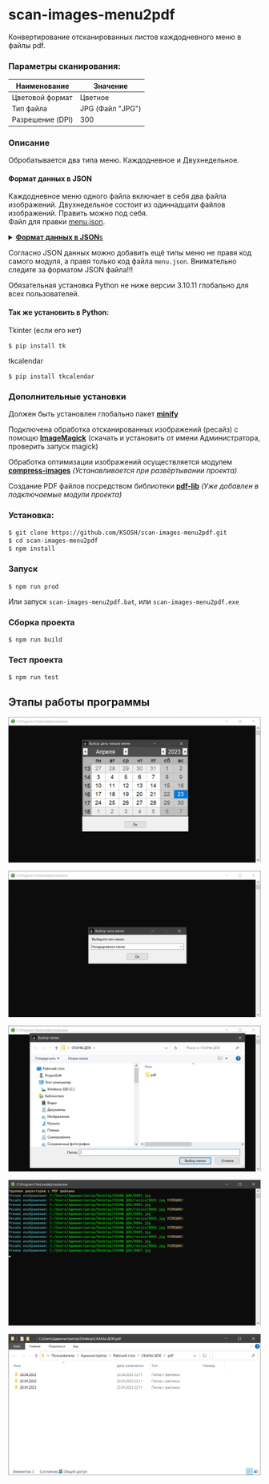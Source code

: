 # scan-images-menu2pdf
Конвертирование отсканированных листов каждодневного меню в файлы pdf.

### Параметры сканирования:
| Наименование     | Значение         |
| ---------------- | ---------------- |
| Цветовой формат  | Цветное          |
| Тип файла        | JPG (Файл "JPG") |
| Разрешение (DPI) | 300              |

### Описание
Обробатывается два типа меню. Каждодневное и Двухнедельное.
#### Формат данных в JSON
Каждодневное меню одного файла включает в себя два файла изображений. Двухнедельное состоит из одиннадцати файлов изображений. Править можно под себя.   
Файл для правки [menu.json](https://github.com/KSOSH/scan-images-menu2pdf/blob/main/menu.json).   
<details>
	<summary><u><strong>Формат данных в JSON</strong>s</u></summary>

```json
[
	{
		"name": "Каждодневное меню",
		"files": 2,
		"size": 1130,
		"author": "ООО «КДП «Здоров и Сыт»",
		"produser": "ГБОУ СОШ пос. Комсомольский",
		"items": [
			{
				"title": "Меню рациона питания для детей учащихся 1-4 классов",
				"sufix": "-1-4"
			},
			{
				"title": "Меню рациона питания для детей с ОВЗ",
				"sufix": "-ovz"
			},
			{
				"title": "Индивидуальное меню рациона питания",
				"sufix": "-ind"
			},
			{
				"title": "Меню рациона питания для учащихся",
				"sufix": ""
			},
			{
				"title": "Меню рациона питания для детей мобилизованных родителей",
				"sufix": "-mob"
			}
		]
	},
	{
		"name": "Двухнедельное меню",
		"files": 11,
		"size": 1600,
		"author": "ООО «КДП «Здоров и Сыт»",
		"produser": "ГБОУ СОШ пос. Комсомольский",
		"items": [
			{
				"title": "Примерное двухнедельное меню рациона питания для детей учащихся 1-4 класса",
				"sufix": "-1-4"
			},
			{
				"title": "Примерное двухнедельное меню рациона питания для детей c ОВЗ",
				"sufix": "-ovz"
			},
			{
				"title": "Примерное двухнедельное индивидуальное меню рациона питания",
				"sufix": "-ind"
			},
			{
				"title": "Примерное двухнедельное меню рациона питания для учащихся",
				"sufix": ""
			},
			{
				"title": "Примерное двухнедельное меню рациона питания для детей мобилизованных родителей",
				"sufix": "-mob"
			}
		]
	}

]
```
</details>

Согласно JSON данных можно добавить ещё типы меню не правя код самого модуля, а правя только код файла `menu.json`. Внимательно следите за форматом JSON файла!!!

Обязательная установка Python не ниже версии 3.10.11 глобально для всех пользователей.

#### Так же установить в Python:
Tkinter (если его нет)
```Batchfile
$ pip install tk
```
tkcalendar
```Batchfile
$ pip install tkcalendar
```
### Дополнительные установки
Должен быть установлен глобально пакет [**minify**](https://www.npmjs.com/package/minify)

Подключена обработка отсканированных изображений (ресайз) с помощю [**ImageMagick**](https://imagemagick.org/script/download.php) (скачать и установить от имени Администратора, проверить запуск magick)

Обработка оптимизации изображений осуществляется модулем [**compress-images**](https://github.com/semiromid/compress-images) *(Устанавливается при развёртывании проекта)*

Создание PDF файлов посредством библиотеки [**pdf-lib**](https://pdf-lib.js.org/) *(Уже добавлен в подключаемые модули проекта)*

### Установка:
```Batchfile
$ git clone https://github.com/KSOSH/scan-images-menu2pdf.git
$ cd scan-images-menu2pdf
$ npm install
```
### Запуск
```Batchfile
$ npm run prod
```
Или запуск `scan-images-menu2pdf.bat`, или `scan-images-menu2pdf.exe`
### Сборка проекта
```Batchfile
$ npm run build
```
### Тест проекта
```Batchfile
$ npm run test
```
## Этапы работы программы

![Выбор даты](/assets/screenshots/0001.png?raw=true "Выбор даты")

![Определение типа меню](/assets/screenshots/0002.png?raw=true "Определение типа меню")

![Выбор папки с изображениями](/assets/screenshots/0003.png?raw=true "Выбор папки с изображениями")

![Выполнение программы](/assets/screenshots/0004.png?raw=true "Выполнение программы")

![Дирректория с полученными PDF файлами](/assets/screenshots/0005.png?raw=true "Дирректория с полученными PDF файлами")
